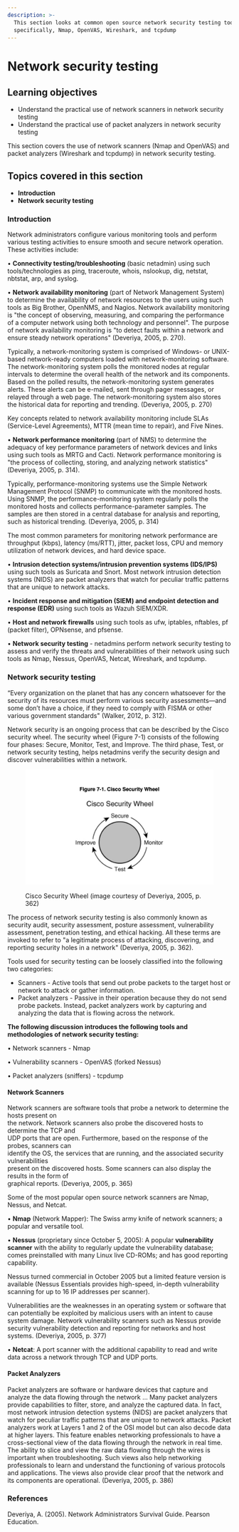 ```yaml
---
description: >-
  This section looks at common open source network security testing tools,
  specifically, Nmap, OpenVAS, Wireshark, and tcpdump
---
```


# Network security testing

## Learning objectives

* Understand the practical use of network scanners in network security testing
* Understand the practical use of packet analyzers in network security testing

This section covers the use of network scanners (Nmap and OpenVAS) and packet analyzers (Wireshark and tcpdump) in network security testing.

## Topics covered in this section

* **Introduction**
* **Network security testing**

### Introduction

Network administrators configure various monitoring tools and perform various testing activities to ensure smooth and secure network operation. These activities include:

• **Connectivity testing/troubleshooting** (basic netadmin) using such tools/technologies as ping, traceroute, whois, nslookup, dig, netstat, nbtstat, arp, and syslog.

• **Network availability monitoring** (part of Network Management System) to determine the availability of network resources to the users using such tools as Big Brother, OpenNMS, and Nagios. Network availability monitoring is "the concept of observing, measuring, and comparing the performance of a computer network using both technology and personnel". The purpose of network availability monitoring is "to detect faults within a network and ensure steady network operations" (Deveriya, 2005, p. 270).

Typically, a network-monitoring system is comprised of Windows- or UNIX-based network-ready computers loaded with network-monitoring software. The network-monitoring system polls the monitored nodes at regular intervals to determine the overall health of the network and its components. Based on the polled results, the network-monitoring system generates alerts. These alerts can be e-mailed, sent through pager messages, or relayed through a web page. The network-monitoring system also stores the historical data for reporting and trending. (Deveriya, 2005, p. 270)

Key concepts related to network availability monitoring include SLAs (Service-Level Agreements), MTTR (mean time to repair), and Five Nines.

• **Network performance monitoring** (part of NMS) to determine the adequacy of key performance parameters of network devices and links using such tools as MRTG and Cacti. Network performance monitoring is "the process of collecting, storing, and analyzing network statistics" (Deveriya, 2005, p. 314).&#x20;

Typically, performance-monitoring systems use the Simple Network Management Protocol (SNMP) to communicate with the monitored hosts. Using SNMP, the performance-monitoring system regularly polls the monitored hosts and collects performance-parameter samples. The samples are then stored in a central database for analysis and reporting, such as historical trending. (Deveriya, 2005, p. 314)

The most common parameters for monitoring network performance are throughput (kbps), latency (ms/RTT), jitter, packet loss, CPU and memory utilization of network devices, and hard device space.

• **Intrusion detection systems/intrusion prevention systems (IDS/IPS)** using such tools as Suricata and Snort. Most network intrusion detection systems (NIDS) are packet analyzers that watch for peculiar traffic patterns that are unique to network attacks.

• **Incident response and mitigation (SIEM) and endpoint detection and response (EDR)** using such tools as Wazuh SIEM/XDR.

• **Host and network firewalls** using such tools as ufw, iptables, nftables, pf (packet filter), OPNsense, and pfsense.

• **Network security testing** - netadmins perform network security testing to assess and verify the threats and vulnerabilities of their network using such tools as Nmap, Nessus, OpenVAS, Netcat, Wireshark, and tcpdump.

### Network security testing

“Every organization on the planet that has any concern whatsoever for the security of its resources must perform various security assessments—and some don’t have a choice, if they need to comply with FISMA or other various government standards" (Walker, 2012, p. 312).

Network security is an ongoing process that can be described by the Cisco security wheel. The security wheel (Figure 7-1) consists of the following four phases: Secure, Monitor, Test, and Improve. The third phase, Test, or network security testing, helps netadmins verify the security design and\
discover vulnerabilities within a network.

<figure><img src="../../.gitbook/assets/image (15).png" alt=""><figcaption><p>Cisco Security Wheel (image courtesy of Deveriya, 2005, p. 362)</p></figcaption></figure>

The process of network security testing is also commonly known as security audit, security assessment, posture assessment, vulnerability assessment, penetration testing, and ethical hacking. All these terms are invoked to refer to "a legitimate process of attacking, discovering, and reporting security holes in a network" (Deveriya, 2005, p. 362).

Tools used for security testing can be loosely classified into the following two categories:

* Scanners - Active tools that send out probe packets to the target host or network to attack or gather information.
* Packet analyzers - Passive in their operation because they do not send probe packets. Instead, packet analyzers work by capturing and analyzing the data that is flowing across the network.

**The following discussion introduces the following tools and methodologies of network security testing:**

• Network scanners - Nmap

• Vulnerability scanners - OpenVAS (forked Nessus)

• Packet analyzers (sniffers) - tcpdump

#### Network Scanners

Network scanners are software tools that probe a network to determine the hosts present on\
the network. Network scanners also probe the discovered hosts to determine the TCP and\
UDP ports that are open. Furthermore, based on the response of the probes, scanners can\
identify the OS, the services that are running, and the associated security vulnerabilities\
present on the discovered hosts. Some scanners can also display the results in the form of\
graphical reports. (Deveriya, 2005, p. 365)

Some of the most popular open source network scanners are Nmap, Nessus, and Netcat.

• **Nmap** (Network Mapper): The Swiss army knife of network scanners; a popular and versatile tool.

• **Nessus** (proprietary since October 5, 2005): A popular **vulnerability scanner** with the ability to regularly update the vulnerability database; comes preinstalled with many Linux live CD-ROMs; and has good reporting capability.&#x20;

Nessus turned commercial in October 2005 but a limited feature version is available (Nessus Essentials provides high-speed, in-depth vulnerability scanning for up to 16 IP addresses per scanner).

Vulnerabilities are the weaknesses in an operating system or software that can potentially be exploited by malicious users with an intent to cause system damage. Network vulnerability scanners such as Nessus provide security vulnerability detection and reporting for networks and host systems. (Deveriya, 2005, p. 377)

• **Netcat**: A port scanner with the additional capability to read and write data across a network through TCP and UDP ports.

#### Packet Analyzers

Packet analyzers are software or hardware devices that capture and analyze the data flowing through the network ... Many packet analyzers provide capabilities to filter, store, and analyze the captured data. In fact, most network intrusion detection systems (NIDS) are packet analyzers that watch for peculiar traffic patterns that are unique to network attacks. Packet analyzers work at Layers 1 and 2 of the OSI model but can also decode data at higher layers. This feature enables networking professionals to have a cross-sectional view of the data flowing through the network in real time. The ability to slice and view the raw data flowing through the wires is important when troubleshooting. Such views also help networking professionals to learn and understand the functioning of various protocols and applications. The views also provide clear proof that the network and its components are operational. (Deveriya, 2005, p. 386)

### References

Deveriya, A. (2005). Network Administrators Survival Guide. Pearson Education.
